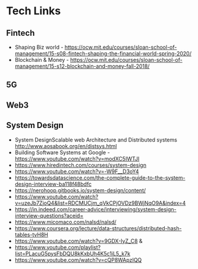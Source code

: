 # Tech Links


## Fintech
- Shaping Biz world - https://ocw.mit.edu/courses/sloan-school-of-management/15-s08-fintech-shaping-the-financial-world-spring-2020/
- Blockchain & Money - https://ocw.mit.edu/courses/sloan-school-of-management/15-s12-blockchain-and-money-fall-2018/


## 5G



## Web3


## System Design
- System DesignScalable web Architecture and Distributed systems http://www.aosabook.org/en/distsys.html
- Building Software Systems at Google - https://www.youtube.com/watch?v=modXC5IWTJI
- https://www.hiredintech.com/courses/system-design
- https://www.youtube.com/watch?v=-W9F__D3oY4
- https://towardsdatascience.com/the-complete-guide-to-the-system-design-interview-ba118f48bdfc
- https://nerohoop.gitbooks.io/system-design/content/
- https://www.youtube.com/watch?v=uzeJb7ZjoQ4&list=RDCMUCjm_qVkCPjOVDz9BWjNqO9A&index=4
- https://in.indeed.com/career-advice/interviewing/system-design-interview-questions?aceid=
- https://www.micomaco.com/nalsd/nalsd/
- https://www.coursera.org/lecture/data-structures/distributed-hash-tables-tvH8H
- https://www.youtube.com/watch?v=9GDX-IyZ_C8 & 
- https://www.youtube.com/playlist?list=PLacuG5pysFbDQU8kKxbUh4K5c1iL5_k7k
- https://www.youtube.com/watch?v=cQP8WApzIQQ








